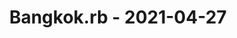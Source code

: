 ---
layout: post
title: Bangkok.rb - 2021-04-27
datetime: '2021-04-27T08:00:00-04:00'
name: Bangkok.rb
external_url: https://www.meetup.com/bangkok-rb/events/277275194/
online_event: false
year_month: 2021-04
---